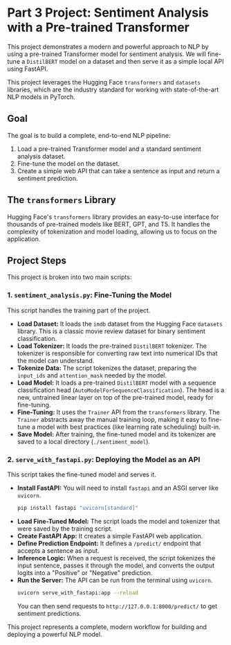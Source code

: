 # Part 3 Project: Sentiment Analysis with a Pre-trained Transformer

This project demonstrates a modern and powerful approach to NLP by using a pre-trained Transformer model for sentiment analysis. We will fine-tune a `DistilBERT` model on a dataset and then serve it as a simple local API using FastAPI.

This project leverages the Hugging Face `transformers` and `datasets` libraries, which are the industry standard for working with state-of-the-art NLP models in PyTorch.

## Goal

The goal is to build a complete, end-to-end NLP pipeline:
1.  Load a pre-trained Transformer model and a standard sentiment analysis dataset.
2.  Fine-tune the model on the dataset.
3.  Create a simple web API that can take a sentence as input and return a sentiment prediction.

## The `transformers` Library

Hugging Face's `transformers` library provides an easy-to-use interface for thousands of pre-trained models like BERT, GPT, and T5. It handles the complexity of tokenization and model loading, allowing us to focus on the application.

## Project Steps

This project is broken into two main scripts:

### 1. `sentiment_analysis.py`: Fine-Tuning the Model

This script handles the training part of the project.
-   **Load Dataset:** It loads the `imdb` dataset from the Hugging Face `datasets` library. This is a classic movie review dataset for binary sentiment classification.
-   **Load Tokenizer:** It loads the pre-trained `DistilBERT` tokenizer. The tokenizer is responsible for converting raw text into numerical IDs that the model can understand.
-   **Tokenize Data:** The script tokenizes the dataset, preparing the `input_ids` and `attention_mask` needed by the model.
-   **Load Model:** It loads a pre-trained `DistilBERT` model with a sequence classification head (`AutoModelForSequenceClassification`). The head is a new, untrained linear layer on top of the pre-trained model, ready for fine-tuning.
-   **Fine-Tuning:** It uses the `Trainer` API from the `transformers` library. The `Trainer` abstracts away the manual training loop, making it easy to fine-tune a model with best practices (like learning rate scheduling) built-in.
-   **Save Model:** After training, the fine-tuned model and its tokenizer are saved to a local directory (`./sentiment_model`).

### 2. `serve_with_fastapi.py`: Deploying the Model as an API

This script takes the fine-tuned model and serves it.
-   **Install FastAPI:** You will need to install `fastapi` and an ASGI server like `uvicorn`.
    ```bash
    pip install fastapi "uvicorn[standard]"
    ```
-   **Load Fine-Tuned Model:** The script loads the model and tokenizer that were saved by the training script.
-   **Create FastAPI App:** It creates a simple FastAPI web application.
-   **Define Prediction Endpoint:** It defines a `/predict/` endpoint that accepts a sentence as input.
-   **Inference Logic:** When a request is received, the script tokenizes the input sentence, passes it through the model, and converts the output logits into a "Positive" or "Negative" prediction.
-   **Run the Server:** The API can be run from the terminal using `uvicorn`.
    ```bash
    uvicorn serve_with_fastapi:app --reload
    ```
    You can then send requests to `http://127.0.0.1:8000/predict/` to get sentiment predictions.

This project represents a complete, modern workflow for building and deploying a powerful NLP model.

